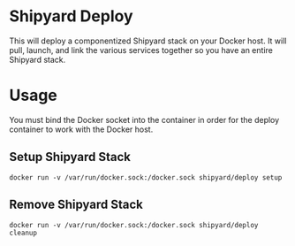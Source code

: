 # Shipyard Deploy
This will deploy a componentized Shipyard stack on your Docker host.  It will
pull, launch, and link the various services together so you have an entire
Shipyard stack.

# Usage
You must bind the Docker socket into the container in order for the deploy container
to work with the Docker host.

## Setup Shipyard Stack
`docker run -v /var/run/docker.sock:/docker.sock shipyard/deploy setup`

## Remove Shipyard Stack
`docker run -v /var/run/docker.sock:/docker.sock shipyard/deploy cleanup`
